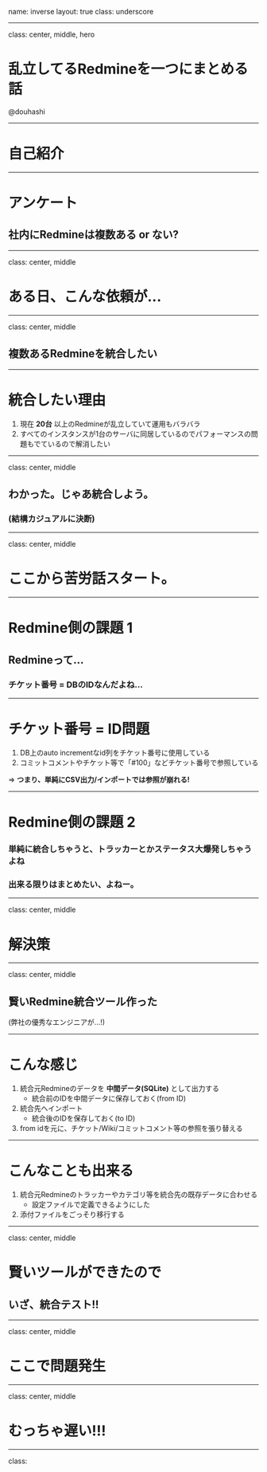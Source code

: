 name: inverse
layout: true
class: underscore

---
class: center, middle, hero

# 乱立してるRedmineを一つにまとめる話

@douhashi

---
# 自己紹介

---
# アンケート

## 社内にRedmineは複数ある or ない?

---
class: center, middle
# ある日、こんな依頼が...

---
class: center, middle
## 複数あるRedmineを統合したい

---
# 統合したい理由

1. 現在 **20台** 以上のRedmineが乱立していて運用もバラバラ
2. すべてのインスタンスが1台のサーバに同居しているのでパフォーマンスの問題もでているので解消したい

---
class: center, middle

## わかった。じゃあ統合しよう。
### (結構カジュアルに決断)

---
class: center, middle

# ここから苦労話スタート。

---
# Redmine側の課題 1

## Redmineって...

### **チケット番号 = DBのID**なんだよね...

---
# チケット番号 = ID問題

1. DB上のauto incrementなid列をチケット番号に使用している
2. コミットコメントやチケット等で「#100」などチケット番号で参照している

=> **つまり、単純にCSV出力/インポートでは参照が崩れる!**

---
# Redmine側の課題 2

### 単純に統合しちゃうと、トラッカーとかステータス大爆発しちゃうよね

### 出来る限りはまとめたい、よねー。

---
class: center, middle
# 解決策

---
class: center, middle
## 賢いRedmine統合ツール作った

(弊社の優秀なエンジニアが...!)

---
# こんな感じ

1. 統合元Redmineのデータを **中間データ(SQLite)** として出力する
    * 統合前のIDを中間データに保存しておく(from ID)
2. 統合先へインポート
    * 統合後のIDを保存しておく(to ID)
3. from idを元に、チケット/Wiki/コミットコメント等の参照を張り替える

---
# こんなことも出来る

1. 統合元Redmineのトラッカーやカテゴリ等を統合先の既存データに合わせる
    * 設定ファイルで定義できるようにした
2. 添付ファイルをごっそり移行する

---
class: center, middle
# 賢いツールができたので

## いざ、統合テスト!!

---
class: center, middle
# ここで問題発生

---
class: center, middle
# むっちゃ遅い!!!

---
class: 
